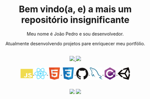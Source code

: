 ### <h1 align="center">Bem vindo(a, e) a mais um repositório insignificante</h1>
  
  <div align="center">
  <p>Meu nome é João Pedro e sou desenvolvedor.</p>
  <p>Atualmente desenvolvendo projetos pare enriquecer meu portfólio.</p><br>
  </div>
  
  <div>
    <div align="center">
      <a href="https://github.com/S0fer">
      <img style="display: inline_block" height="150em" src="https://github-readme-stats.vercel.app/api?username=S0fer&show_icons=true&theme=midnight-purple&include_all_commits=true&count_private=true"/>
      <img style="display: inline_block" height="150em" src="https://github-readme-stats.vercel.app/api/top-langs/?username=S0fer&layout=compact&langs_count=7&theme=midnight-purple"/>
    </div>
  </div>
  
  <div style="display: inline_block" background-color: 'white' align="center"><br>
    <img align="center" alt="JP-Js" height="30" width="40" src="https://raw.githubusercontent.com/devicons/devicon/master/icons/javascript/javascript-plain.svg">
    <img align="center" alt="JP-React" height="40" width="40px" src="https://raw.githubusercontent.com/devicons/devicon/master/icons/react/react-original.svg">
    <img align="center" alt="JP-HTML" height="40" width="40px" src="https://raw.githubusercontent.com/devicons/devicon/master/icons/html5/html5-original.svg">
    <img align="center" alt="JP-CSS" height="40" width="40px" src="https://raw.githubusercontent.com/devicons/devicon/master/icons/css3/css3-original.svg">
    <img align="center" alt="JP-GitHub" height="40" width="40px" src="https://github.com/devicons/devicon/blob/master/icons/github/github-original.svg" />
    <img align="center" alt="JP-mySql" height="40" width="40px" src="https://github.com/devicons/devicon/blob/master/icons/mysql/mysql-original.svg" />
    <img align="center" alt="JP-Csharp" height="40" width="40px" src="https://github.com/devicons/devicon/blob/master/icons/csharp/csharp-original.svg" />
    <img align="center" alt="JP-Csharp" height="40" width="40px" src="https://github.com/devicons/devicon/blob/master/icons/unity/unity-original.svg" />
  </div>
  
##
  
  <div align="center"> 
    <a href="https://www.linkedin.com/in/joao-alarcon/" target="_blank"><img src="https://img.shields.io/badge/-LinkedIn-%230077B5?style=for-the-badge&logo=linkedin&logoColor=white" target="_blank"></a>
    <a href="mailto:joaoad1099@gmail.com" target="_blank"><img src="https://img.shields.io/badge/Gmail-D14836?style=for-the-badge&logo=gmail&logoColor=white"></a> 
  </div>
 
